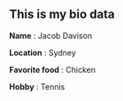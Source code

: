 ## This is my bio data

**Name** : Jacob Davison

**Location** : Sydney

**Favorite food** : Chicken

**Hobby** : Tennis
